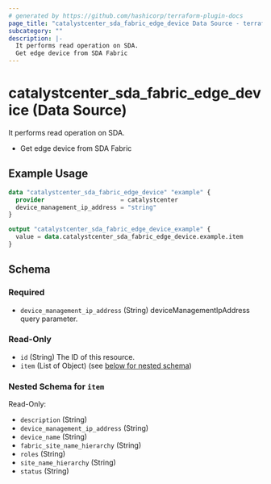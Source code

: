 ```yaml
---
# generated by https://github.com/hashicorp/terraform-plugin-docs
page_title: "catalystcenter_sda_fabric_edge_device Data Source - terraform-provider-catalystcenter"
subcategory: ""
description: |-
  It performs read operation on SDA.
  Get edge device from SDA Fabric
---
```


# catalystcenter_sda_fabric_edge_device (Data Source)

It performs read operation on SDA.

- Get edge device from SDA Fabric

## Example Usage

```terraform
data "catalystcenter_sda_fabric_edge_device" "example" {
  provider                     = catalystcenter
  device_management_ip_address = "string"
}

output "catalystcenter_sda_fabric_edge_device_example" {
  value = data.catalystcenter_sda_fabric_edge_device.example.item
}
```

<!-- schema generated by tfplugindocs -->
## Schema

### Required

- `device_management_ip_address` (String) deviceManagementIpAddress query parameter.

### Read-Only

- `id` (String) The ID of this resource.
- `item` (List of Object) (see [below for nested schema](#nestedatt--item))

<a id="nestedatt--item"></a>
### Nested Schema for `item`

Read-Only:

- `description` (String)
- `device_management_ip_address` (String)
- `device_name` (String)
- `fabric_site_name_hierarchy` (String)
- `roles` (String)
- `site_name_hierarchy` (String)
- `status` (String)
